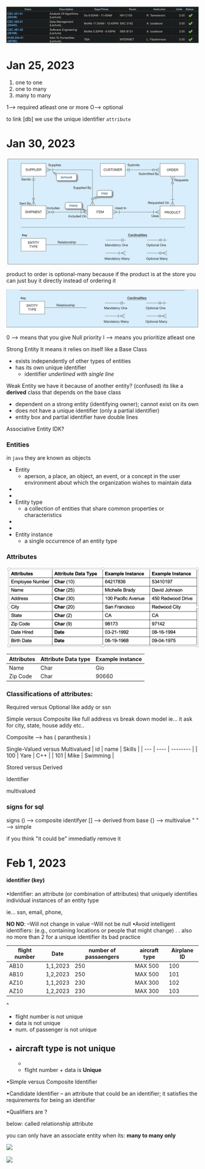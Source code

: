 ![](../z/spring-2023-schedule.png)






# Jan 25, 2023

1. one to one
2. one to many
3. many to many

1--> required atleast one or more
O--> optional 

to link [db] we use the unique identifier `attribute`






# Jan 30, 2023

![](z/aharo24%202023-01-30%20at%2011.55.38%20AM.png)

product to order is optional-many because if the product is at the store you can just buy it directly instead of ordering it 



![](z/aharo24%202023-01-30%20at%2011.35.01%20AM.png)

0 --> means that you give Null priority
l  --> means you prioritize atleast one 


Strong Entity
	It means it relies on itself like a Base Class
- exists independently of other types of entities
- has its own unique identifier
	- identifier _underlined with single line_

Weak Entity
	we have it because of another entity? (confused)
	its like a **derived** class that depends on the base class

-  dependent on a strong entity (identifying owner); cannot exist on its own
-  does not have a unique identifier (only a partial identifier)
-  entity box and partial identifier have double lines

Associative Entity
	IDK?




### Entities
in `java`  they are known as objects

- Entity 
	- aperson, a place, an object, an event, or a concept in the user environment about which the organization wishes to maintain data
- 
- 
- Entity type
	- a collection of entities that share common properties or characteristics
- 
- 
- Entity instance
	- a single occurrence of an entity type



### Attributes 

![](z/aharo24%202023-01-30%20at%2012.08.17%20PM.png)

| Attributes | Attribute Data type | Example instance |
| ---------- | ------------------- | ---------------- |
| Name       | Char                | Gio              |
| Zip Code   | Char                | 90660            | 




### Classifications of attributes:
Required versus Optional
	like addy or ssn 

Simple versus Composite
	like full address 
	vs
	break down model 
		ie... it ask for city, state, house addy etc..

Composite --> has (  paranthesis  )

Single-Valued versus Multivalued
| id  | name | Skills   |
| --- | ---- | -------- |
| 100 | Yare | C++      |
| 101 | Mike | Swimming |



Stored versus Derived

Identifier


multivalued

### signs for sql
signs
()   -->  composite identifyer
[]    -->  derived from base 
{}   -->  multivalue
"  " -->  simple




if you think "it could be" immediatly remove it 


# Feb 1, 2023 

#### identifier (key)


•Identifier:
	an attribute (or combination of attributes) that uniquely identifies individual instances of an entity type


ie... 
ssn, email, phone, 

**NO NO**:
	–Will not change in value
	–Will not be null
	•Avoid intelligent identifiers:
	(e.g., containing locations or people that might change)
	.
	.
	also no more than 2 for a unique identifier its bad practice 





| flight number | Date     | number of passaengers | aircraft type | Airplane ID |
| ------------- | -------- | --------------------- | ------------- | ----------- |
| AB10          | 1,1,2023 | 250                   | MAX 500       | 100         |
| AB10          | 1,2,2023 | 250                   | MAX 500       | 101         |
| AZ10          | 1,1,2023 | 230                   | MAX 300       | 102         |
| AZ10          | 1,2,2023 | 230                   | MAX 300       | 103         | 

^
- flight number is not unique
- data is not unique 
- num. of passenger is not unique 
- aircraft type is not unique
	- 
	- 
	- flight number + data is **Unique**




•Simple versus Composite Identifier

•Candidate Identifier – an attribute that could be an identifier; it satisfies the requirements for being an identifier



•Qualifiers are ?


below:
	called relationship attribute 

you can only have an associate entity when its:
	**many to many only**

![](IMG_8344.jpg)



![](IMG_8343.jpg)

